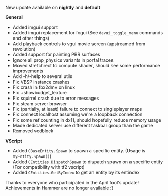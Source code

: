 New update available on **nightly** and **default**

**General**
- Added imgui support
- Added imgui replacement for fogui (See `devui_toggle_menu` commands and other things)
- Add playback controls to vgui movie screen (upstreamed from revolution)
- Added support for painting PBR surfaces
- Ignore all prop_physics variants in portal traces
- Moved stretchrect to compute shader, should see some performance improvements
- Add -h/-help to several utils
- Fix VBSP instance crashes
- Fix crash in fbx2dmx on linux
- Fix +showbudget_texture
- Fix squirrel crash due to error messages
- Fix steam server browser
- Fix (partially, at least) failure to connect to singleplayer maps
- Fix connect localhost assuming we're a loopback connection
- Fix some ref counting in dx11, should hopefully reduce memory usage
- Made dedicated server use different taskbar group than the game
- Removed vcdblock 

**VScript**
- Added `CBaseEntity.Spawn` to spawn a specific entity. (Usage is `myEntity.Spawn()`)
- Added `CEntities.DispatchSpawn` to dispatch spawn on a specific entity (For compatibility with tf2 vscript)
- Added `CEntities.GetByIndex` to get an entity by its entindex

Thanks to everyone who participated in the April fool's update! Achievements in Hammer are no longer available :)
